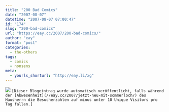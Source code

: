 ```yaml
---
title: "200 Bad Comics"
date: "2007-08-07"
datetime: "2007-08-07 07:00:47"
id: "174"
slug: "200-bad-comics"
url: "https://eay.cc/2007/200-bad-comics/"
author: "eay"
format: "post"
categories:
  - the-others
tags:
  - comics
  - nonsens
meta:
  - yourls_shorturl: "http://eay.li/xg"
---
```


[![](/uploads/2007/badcomics.gif)](http://nedroid.com/bcpage1.html) `[Dieser Blogeintrag wurde automatisch veröffentlicht, falls während der [Abwesenheit](//eay.cc/2007/jetzt-neu-mit-sommerloch/) des Hausherrn die Besucherzahlen auf minus unter 10 Unique Visitors pro Tag fallen.]`
